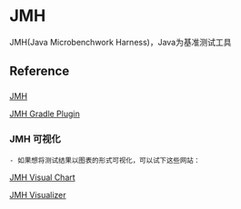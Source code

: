 # JMH

JMH(Java Microbenchwork Harness)，Java为基准测试工具

## 


## Reference

### 

[JMH](https://github.com/openjdk/jmh?tab=readme-ov-file)

[JMH Gradle Plugin](https://github.com/melix/jmh-gradle-plugin?tab=readme-ov-file)

### JMH 可视化

    - 如果想将测试结果以图表的形式可视化，可以试下这些网站：

[JMH Visual Chart](http://deepoove.com/jmh-visual-chart/)

[JMH Visualizer](https://jmh.morethan.io/)
